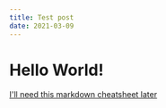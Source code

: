```yaml
---
title: Test post
date: 2021-03-09
---
```



# Hello World!

[I'll need this markdown cheatsheet later](https://github.com/adam-p/markdown-here/wiki/Markdown-Cheatsheet)
